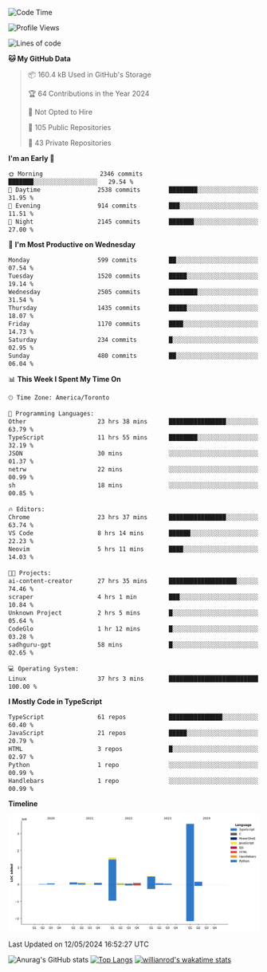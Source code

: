 <!--START_SECTION:waka-->
![Code Time](http://img.shields.io/badge/Code%20Time-1%2C546%20hrs%2047%20mins-blue)

![Profile Views](http://img.shields.io/badge/Profile%20Views-0-blue)

![Lines of code](https://img.shields.io/badge/From%20Hello%20World%20I%27ve%20Written-6.5%20million%20lines%20of%20code-blue)

**🐱 My GitHub Data** 

> 📦 160.4 kB Used in GitHub's Storage 
 > 
> 🏆 64 Contributions in the Year 2024
 > 
> 🚫 Not Opted to Hire
 > 
> 📜 105 Public Repositories 
 > 
> 🔑 43 Private Repositories 
 > 
**I'm an Early 🐤** 

```text
🌞 Morning                2346 commits        ███████░░░░░░░░░░░░░░░░░░   29.54 % 
🌆 Daytime                2538 commits        ████████░░░░░░░░░░░░░░░░░   31.95 % 
🌃 Evening                914 commits         ███░░░░░░░░░░░░░░░░░░░░░░   11.51 % 
🌙 Night                  2145 commits        ███████░░░░░░░░░░░░░░░░░░   27.00 % 
```
📅 **I'm Most Productive on Wednesday** 

```text
Monday                   599 commits         ██░░░░░░░░░░░░░░░░░░░░░░░   07.54 % 
Tuesday                  1520 commits        █████░░░░░░░░░░░░░░░░░░░░   19.14 % 
Wednesday                2505 commits        ████████░░░░░░░░░░░░░░░░░   31.54 % 
Thursday                 1435 commits        █████░░░░░░░░░░░░░░░░░░░░   18.07 % 
Friday                   1170 commits        ████░░░░░░░░░░░░░░░░░░░░░   14.73 % 
Saturday                 234 commits         █░░░░░░░░░░░░░░░░░░░░░░░░   02.95 % 
Sunday                   480 commits         ██░░░░░░░░░░░░░░░░░░░░░░░   06.04 % 
```


📊 **This Week I Spent My Time On** 

```text
🕑︎ Time Zone: America/Toronto

💬 Programming Languages: 
Other                    23 hrs 38 mins      ████████████████░░░░░░░░░   63.79 % 
TypeScript               11 hrs 55 mins      ████████░░░░░░░░░░░░░░░░░   32.19 % 
JSON                     30 mins             ░░░░░░░░░░░░░░░░░░░░░░░░░   01.37 % 
netrw                    22 mins             ░░░░░░░░░░░░░░░░░░░░░░░░░   00.99 % 
sh                       18 mins             ░░░░░░░░░░░░░░░░░░░░░░░░░   00.85 % 

🔥 Editors: 
Chrome                   23 hrs 37 mins      ████████████████░░░░░░░░░   63.74 % 
VS Code                  8 hrs 14 mins       ██████░░░░░░░░░░░░░░░░░░░   22.23 % 
Neovim                   5 hrs 11 mins       ████░░░░░░░░░░░░░░░░░░░░░   14.03 % 

🐱‍💻 Projects: 
ai-content-creator       27 hrs 35 mins      ███████████████████░░░░░░   74.46 % 
scraper                  4 hrs 1 min         ███░░░░░░░░░░░░░░░░░░░░░░   10.84 % 
Unknown Project          2 hrs 5 mins        █░░░░░░░░░░░░░░░░░░░░░░░░   05.64 % 
CodeGlo                  1 hr 12 mins        █░░░░░░░░░░░░░░░░░░░░░░░░   03.28 % 
sadhguru-gpt             58 mins             █░░░░░░░░░░░░░░░░░░░░░░░░   02.65 % 

💻 Operating System: 
Linux                    37 hrs 3 mins       █████████████████████████   100.00 % 
```

**I Mostly Code in TypeScript** 

```text
TypeScript               61 repos            ███████████████░░░░░░░░░░   60.40 % 
JavaScript               21 repos            █████░░░░░░░░░░░░░░░░░░░░   20.79 % 
HTML                     3 repos             █░░░░░░░░░░░░░░░░░░░░░░░░   02.97 % 
Python                   1 repo              ░░░░░░░░░░░░░░░░░░░░░░░░░   00.99 % 
Handlebars               1 repo              ░░░░░░░░░░░░░░░░░░░░░░░░░   00.99 % 
```



**Timeline**

![Lines of Code chart](https://raw.githubusercontent.com/wise-introvert/wise-introvert/master/assets/bar_graph.png)


 Last Updated on 12/05/2024 16:52:27 UTC
<!--END_SECTION:waka-->

![Anurag's GitHub stats](https://github-readme-stats.vercel.app/api?username=wise-introvert&count_private=true&show_icons=true)
[![Top Langs](https://github-readme-stats.vercel.app/api/top-langs/?username=wise-introvert&langs_count=10)](https://github.com/anuraghazra/github-readme-stats)
[![willianrod's wakatime stats](https://github-readme-stats.vercel.app/api/wakatime?username=wiseintrovert)](https://github.com/anuraghazra/github-readme-stats)
